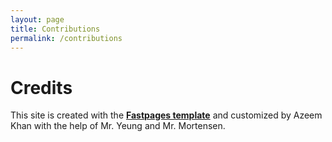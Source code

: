 ```yaml
---
layout: page
title: Contributions
permalink: /contributions
---
```


# Credits

This site is created with the [**Fastpages template**](https://github.com/fastai/fastpages) and customized by Azeem Khan with the help of Mr. Yeung and Mr. Mortensen.